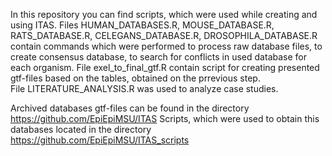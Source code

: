 In this repository you can find scripts, which were used while creating and using ITAS.
Files HUMAN_DATABASES.R, MOUSE_DATABASE.R, RATS_DATABASE.R, CELEGANS_DATABASE.R, DROSOPHILA_DATABASE.R contain commands which were performed to process raw database files, to create consensus database, to search for conflicts in used database for each organism. 
File exel_to_final_gtf.R contain script for creating presented gtf-files based on the tables, obtained on the prrevious step.  
File LITERATURE_ANALYSIS.R was used to analyze case studies.

Archived databases gtf-files can be found in the directory https://github.com/EpiEpiMSU/ITAS 
Scripts, which were used to obtain this databases located in the directory https://github.com/EpiEpiMSU/ITAS_scripts 
